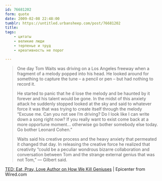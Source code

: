 ```yaml
---
id: 76681202
form: quote
date: 2009-02-08 22:48:00
tumblr: https://untitled.urbansheep.com/post/76681202
title: 
tags:
    - цитаты
    - великие люди
    - терпенье и труд
    - креативность не порог

---
```


<blockquote>
<p>One day Tom Waits was driving on a Los Angeles freeway when a fragment of a melody popped into his head. He looked around for something to capture the tune &ndash; a pencil or pen &ndash; but had nothing to record it.</p>

<p>He started to panic that he d lose the melody and be haunted by it forever and his talent would be gone. In the midst of this anxiety attack he suddenly stopped looked at the sky and said to whatever force it was that was trying to create itself through the melody “Excuse me. Can you not see I&rsquo;m driving? Do I look like I can write down a song right now? If you really want to exist come back at a more opportune moment&hellip; otherwise go bother somebody else today. Go bother Leonard Cohen.”</p>

<p>Waits said his creative process and the heavy anxiety that permeated it changed that day. In releasing the creative force he realized that creativity “could be a peculiar wondrous bizarre collaboration and conversation between Tom and the strange external genius that was not Tom,” — Gilbert said.</p>
</blockquote>

<a href="http://blog.wired.com/business/2009/02/ted-how-we-kill.html">TED: Eat, Pray, Love Author on How We Kill Geniuses</a> | Epicenter from Wired.com
